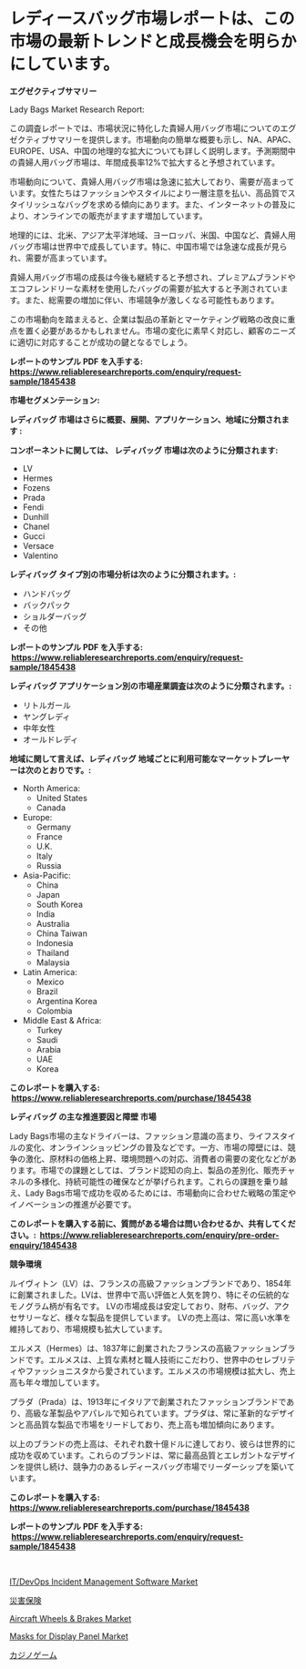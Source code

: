 <p><h1>レディースバッグ市場レポートは、この市場の最新トレンドと成長機会を明らかにしています。</h1></p><p><strong>エグゼクティブサマリー</strong></p>
<p><p>Lady Bags Market Research Report:</p><p>この調査レポートでは、市場状況に特化した貴婦人用バッグ市場についてのエグゼクティブサマリーを提供します。市場動向の簡単な概要も示し、NA、APAC、EUROPE、USA、中国の地理的な拡大についても詳しく説明します。予測期間中の貴婦人用バッグ市場は、年間成長率12%で拡大すると予想されています。</p><p>市場動向について、貴婦人用バッグ市場は急速に拡大しており、需要が高まっています。女性たちはファッションやスタイルにより一層注意を払い、高品質でスタイリッシュなバッグを求める傾向にあります。また、インターネットの普及により、オンラインでの販売がますます増加しています。</p><p>地理的には、北米、アジア太平洋地域、ヨーロッパ、米国、中国など、貴婦人用バッグ市場は世界中で成長しています。特に、中国市場では急速な成長が見られ、需要が高まっています。</p><p>貴婦人用バッグ市場の成長は今後も継続すると予想され、プレミアムブランドやエコフレンドリーな素材を使用したバッグの需要が拡大すると予測されています。また、総需要の増加に伴い、市場競争が激しくなる可能性もあります。</p><p>この市場動向を踏まえると、企業は製品の革新とマーケティング戦略の改良に重点を置く必要があるかもしれません。市場の変化に素早く対応し、顧客のニーズに適切に対応することが成功の鍵となるでしょう。</p></p>
<p><strong>レポートのサンプル PDF を入手する: <a href="https://www.reliableresearchreports.com/enquiry/request-sample/1845438">https://www.reliableresearchreports.com/enquiry/request-sample/1845438</a></strong></p>
<p><strong>市場セグメンテーション:</strong></p>
<p><strong> レディバッグ 市場はさらに概要、展開、アプリケーション、地域に分類されます :</strong></p>
<p><strong>コンポーネントに関しては、 レディバッグ 市場は次のように分類されます: &nbsp;</strong></p>
<p><ul><li>LV</li><li>Hermes</li><li>Fozens</li><li>Prada</li><li>Fendi</li><li>Dunhill</li><li>Chanel</li><li>Gucci</li><li>Versace</li><li>Valentino</li></ul></p>
<p><strong> レディバッグ タイプ別の市場分析は次のように分類されます。:</strong></p>
<p><ul><li>ハンドバッグ</li><li>バックパック</li><li>ショルダーバッグ</li><li>その他</li></ul></p>
<p><strong>レポートのサンプル PDF を入手する: &nbsp;<a href="https://www.reliableresearchreports.com/enquiry/request-sample/1845438">https://www.reliableresearchreports.com/enquiry/request-sample/1845438</a></strong></p>
<p><strong> レディバッグ アプリケーション別の市場産業調査は次のように分類されます。:</strong></p>
<p><ul><li>リトルガール</li><li>ヤングレディ</li><li>中年女性</li><li>オールドレディ</li></ul></p>
<p><strong>地域に関して言えば、レディバッグ 地域ごとに利用可能なマーケットプレーヤーは次のとおりです。:</strong></p>
<p><ul>
    <li>
        North America:
        <ul>
            <li>United States</li>
            <li>Canada</li>
        </ul>
    </li>
    <li>
        Europe:
        <ul>
            <li>Germany</li>
            <li>France</li>
            <li>U.K.</li>
            <li>Italy</li>
            <li>Russia</li>
        </ul>
    </li>
    <li>
        Asia-Pacific:
        <ul>
            <li>China</li>
            <li>Japan</li>
            <li>South Korea</li>
            <li>India</li>
            <li>Australia</li>
            <li>China Taiwan</li>
            <li>Indonesia</li>
            <li>Thailand</li>
            <li>Malaysia</li>
        </ul>
    </li>
    <li>
        Latin America:
        <ul>
            <li>Mexico</li>
            <li>Brazil</li>
            <li>Argentina Korea</li>
            <li>Colombia</li>
        </ul>
    </li>
    <li>
        Middle East & Africa:
        <ul>
            <li>Turkey</li>
            <li>Saudi</li>
            <li>Arabia</li>
            <li>UAE</li>
            <li>Korea</li>
        </ul>
    </li>
    </ul></p>
<p><strong>このレポートを購入する: &nbsp;<a href="https://www.reliableresearchreports.com/purchase/1845438">https://www.reliableresearchreports.com/purchase/1845438</a></strong></p>
<p><strong>レディバッグ の主な推進要因と障壁 市場</strong></p>
<p><p>Lady Bags市場の主なドライバーは、ファッション意識の高まり、ライフスタイルの変化、オンラインショッピングの普及などです。一方、市場の障壁には、競争の激化、原材料の価格上昇、環境問題への対応、消費者の需要の変化などがあります。市場での課題としては、ブランド認知の向上、製品の差別化、販売チャネルの多様化、持続可能性の確保などが挙げられます。これらの課題を乗り越え、Lady Bags市場で成功を収めるためには、市場動向に合わせた戦略の策定やイノベーションの推進が必要です。</p></p>
<p><strong>このレポートを購入する前に、質問がある場合は問い合わせるか、共有してください。:&nbsp; <a href="https://www.reliableresearchreports.com/enquiry/pre-order-enquiry/1845438">https://www.reliableresearchreports.com/enquiry/pre-order-enquiry/1845438</a></strong></p>
<p><strong>競争環境</strong></p>
<p><p>ルイヴィトン（LV）は、フランスの高級ファッションブランドであり、1854年に創業されました。LVは、世界中で高い評価と人気を誇り、特にその伝統的なモノグラム柄が有名です。 LVの市場成長は安定しており、財布、バッグ、アクセサリーなど、様々な製品を提供しています。 LVの売上高は、常に高い水準を維持しており、市場規模も拡大しています。</p><p>エルメス（Hermes）は、1837年に創業されたフランスの高級ファッションブランドです。エルメスは、上質な素材と職人技術にこだわり、世界中のセレブリティやファッショニスタから愛されています。エルメスの市場規模は拡大し、売上高も年々増加しています。</p><p>プラダ（Prada）は、1913年にイタリアで創業されたファッションブランドであり、高級な革製品やアパレルで知られています。プラダは、常に革新的なデザインと高品質な製品で市場をリードしており、売上高も増加傾向にあります。</p><p>以上のブランドの売上高は、それぞれ数十億ドルに達しており、彼らは世界的に成功を収めています。これらのブランドは、常に最高品質とエレガントなデザインを提供し続け、競争力のあるレディースバッグ市場でリーダーシップを築いています。</p></p>
<p><strong>このレポートを購入する: &nbsp; <a href="https://www.reliableresearchreports.com/purchase/1845438">https://www.reliableresearchreports.com/purchase/1845438</a></strong></p>
<p><strong>レポートのサンプル PDF を入手する: &nbsp;<a href="https://www.reliableresearchreports.com/enquiry/request-sample/1845438">https://www.reliableresearchreports.com/enquiry/request-sample/1845438</a></strong><strong></strong></p>
<p>&nbsp;</p>
<p><p><a href="https://sore-arch-6db.notion.site/IT-DevOps-Incident-Management-Software-Market-Research-Report-The-Key-To-Successful-Business-Strate-c3e1935d43224455acbcb6fdf817114c">IT/DevOps Incident Management Software Market</a></p><p><a href="https://medium.com/@dangezieme/%E7%81%BD%E5%AE%B3%E4%BF%9D%E9%99%BA%E5%B8%82%E5%A0%B4%E8%A6%8F%E6%A8%A1-cagr-%E5%8B%95%E5%90%91-2024-2030-b2f411d0e2fc">災害保険</a></p><p><a href="https://github.com/Hazelklievgspy6vdcsmu106w/Market-Research-Report-List-1/blob/main/aircraft-wheels-brakes-market.md">Aircraft Wheels & Brakes Market</a></p><p><a href="https://view.publitas.com/reportprime-1/masks-for-display-panel-market-a-comprehensive-report-of-its-market-share-growth-trends-2024-2031/">Masks for Display Panel Market</a></p><p><a href="https://medium.com/@dangezieme/%E3%82%AB%E3%82%B8%E3%83%8E%E3%82%B2%E3%83%BC%E3%83%A0%E5%B8%82%E5%A0%B4-%E7%AB%B6%E4%BA%89%E5%88%86%E6%9E%90-%E5%B8%82%E5%A0%B4%E3%83%88%E3%83%AC%E3%83%B3%E3%83%89-2031%E5%B9%B4%E3%81%BE%E3%81%A7%E3%81%AE%E4%BA%88%E6%B8%AC-ac134c148d1a">カジノゲーム</a></p></p>